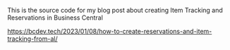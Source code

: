 This is the source code for my blog post about creating Item Tracking and Reservations in Business Central

https://bcdev.tech/2023/01/08/how-to-create-reservations-and-item-tracking-from-al/
